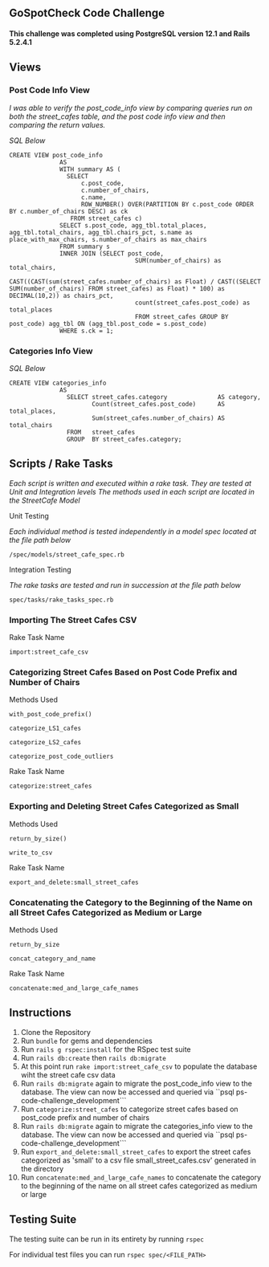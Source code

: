 ## GoSpotCheck Code Challenge

#### This challenge was completed using PostgreSQL version 12.1 and Rails 5.2.4.1

## Views

### Post Code Info View

*I was able to verify the post_code_info view by comparing queries run on both the street_cafes table, and the post code info view and then comparing the return values.*

*SQL Below*

```
CREATE VIEW post_code_info
              AS
              WITH summary AS (
                SELECT
                    c.post_code,
                    c.number_of_chairs,
                    c.name,
                    ROW_NUMBER() OVER(PARTITION BY c.post_code ORDER BY c.number_of_chairs DESC) as ck
                 FROM street_cafes c)
              SELECT s.post_code, agg_tbl.total_places, agg_tbl.total_chairs, agg_tbl.chairs_pct, s.name as place_with_max_chairs, s.number_of_chairs as max_chairs
              FROM summary s
              INNER JOIN (SELECT post_code,
                                   SUM(number_of_chairs) as total_chairs,
                                   CAST((CAST(sum(street_cafes.number_of_chairs) as Float) / CAST((SELECT SUM(number_of_chairs) FROM street_cafes) as Float) * 100) as DECIMAL(10,2)) as chairs_pct,
                                   count(street_cafes.post_code) as total_places
                                   FROM street_cafes GROUP BY post_code) agg_tbl ON (agg_tbl.post_code = s.post_code)
              WHERE s.ck = 1;
```
### Categories Info View

*SQL Below*

```
CREATE VIEW categories_info
              AS
                SELECT street_cafes.category              AS category,
                       Count(street_cafes.post_code)      AS total_places,
                       Sum(street_cafes.number_of_chairs) AS total_chairs
                FROM   street_cafes
                GROUP  BY street_cafes.category;
```

## Scripts / Rake Tasks

*Each script is written and executed within a rake task.*
*They are tested at Unit and Integration levels*
*The methods used in each script are located in the StreetCafe Model*

Unit Testing

*Each individual method is tested independently in a model spec located at the file path below*

```/spec/models/street_cafe_spec.rb```

Integration Testing

*The rake tasks are tested and run in succession at the file path below*

```spec/tasks/rake_tasks_spec.rb```

### Importing The Street Cafes CSV

Rake Task Name

```import:street_cafe_csv```

### Categorizing Street Cafes Based on Post Code Prefix and Number of Chairs

Methods Used

 ```with_post_code_prefix()``` 

 ```categorize_LS1_cafes```

 ```categorize_LS2_cafes```

 ```categorize_post_code_outliers```
 
 Rake Task Name
 
 ```categorize:street_cafes```

### Exporting and Deleting Street Cafes Categorized as Small

Methods Used

```return_by_size()```

```write_to_csv```

Rake Task Name

```export_and_delete:small_street_cafes```

### Concatenating the Category to the Beginning of the Name on all Street Cafes Categorized as Medium or Large

Methods Used

```return_by_size```

```concat_category_and_name```

Rake Task Name

```concatenate:med_and_large_cafe_names```


## Instructions

1. Clone the Repository
2. Run ```bundle``` for gems and dependencies
3. Run ```rails g rspec:install``` for the RSpec test suite
4. Run ```rails db:create``` then ```rails db:migrate``` 
5. At this point run ```rake import:street_cafe_csv``` to populate the database wiht the street cafe csv data
6. Run ```rails db:migrate``` again to migrate the post_code_info view to the database. The view can now be accessed and queried via ``psql ps-code-challenge_development```
7. Run ```categorize:street_cafes``` to categorize street cafes based on post_code prefix and number of chairs
8. Run ```rails db:migrate``` again to migrate the categories_info view to the database. The view can now be accessed and queried via ``psql ps-code-challenge_development```
9. Run ```export_and_delete:small_street_cafes``` to export the street cafes categorized as 'small' to a csv file small_street_cafes.csv' generated in the directory
10. Run ```concatenate:med_and_large_cafe_names``` to concatenate the category to the beginning of the name on all street cafes categorized as medium or large

## Testing Suite

The testing suite can be run in its entirety by running ```rspec```

For individual test files you can run ```rspec spec/<FILE_PATH>```

